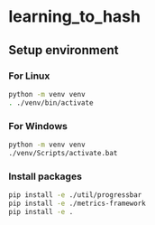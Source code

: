 # learning_to_hash

## Setup environment
### For Linux
```bash
python -m venv venv
. ./venv/bin/activate
```

### For Windows
```bash
python -m venv venv
./venv/Scripts/activate.bat
```

### Install packages
```bash
pip install -e ./util/progressbar
pip install -e ./metrics-framework
pip install -e .
```